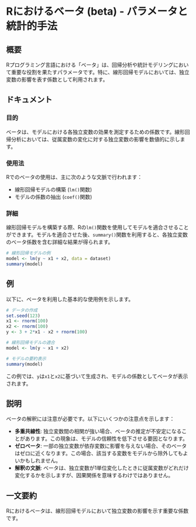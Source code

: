 <!--
Meta Description: # Rにおけるベータ (beta) - パラメータと統計的手法 ## 概要 Rプログラミング言語における「ベータ」は、回帰分析や統計モデリングにおいて重要な役割を果たすパラメータです。特に、線形回帰モデルにおいては、独立変数の影響を表す係数として利用されます。 ## ドキュメント ### 目的 ベー...
Meta Keywords: model, summary, rnorm, 100, ベータは
-->

# Rにおけるベータ (beta) - パラメータと統計的手法

## 概要
Rプログラミング言語における「ベータ」は、回帰分析や統計モデリングにおいて重要な役割を果たすパラメータです。特に、線形回帰モデルにおいては、独立変数の影響を表す係数として利用されます。

## ドキュメント
### 目的
ベータは、モデルにおける各独立変数の効果を測定するための係数です。線形回帰分析においては、従属変数の変化に対する独立変数の影響を数値的に示します。

### 使用法
Rでのベータの使用は、主に次のような文脈で行われます：
- 線形回帰モデルの構築 (`lm()`関数)
- モデルの係数の抽出 (`coef()`関数)

### 詳細
線形回帰モデルを構築する際、Rの`lm()`関数を使用してモデルを適合させることができます。モデルを適合させた後、`summary()`関数を利用すると、各独立変数のベータ係数を含む詳細な結果が得られます。

```R
# 線形回帰モデルの例
model <- lm(y ~ x1 + x2, data = dataset)
summary(model)
```

## 例
以下に、ベータを利用した基本的な使用例を示します。

```R
# データの作成
set.seed(123)
x1 <- rnorm(100)
x2 <- rnorm(100)
y <- 3 + 2*x1 - x2 + rnorm(100)

# 線形回帰モデルの適合
model <- lm(y ~ x1 + x2)

# モデルの要約表示
summary(model)
```

この例では、`y`は`x1`と`x2`に基づいて生成され、モデルの係数としてベータが表示されます。

## 説明
ベータの解釈には注意が必要です。以下にいくつかの注意点を示します：

- **多重共線性**: 独立変数間の相関が強い場合、ベータの推定が不安定になることがあります。この現象は、モデルの信頼性を低下させる要因となります。
- **ゼロベータ**: 一部の独立変数が依存変数に影響を与えない場合、そのベータはゼロに近くなります。この場合、該当する変数をモデルから除外してもよいかもしれません。
- **解釈の文脈**: ベータは、独立変数が1単位変化したときに従属変数がどれだけ変化するかを示しますが、因果関係を意味するわけではありません。

## 一文要約
Rにおけるベータは、線形回帰モデルにおいて独立変数の影響を示す重要な係数です。